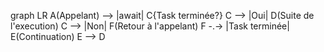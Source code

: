 graph LR
    A(Appelant) --> |await| C{Task terminée?}
    C --> |Oui| D(Suite de l'execution)
    C --> |Non| F(Retour à l'appelant)
    F -.-> |Task terminée| E(Continuation)
    E --> D


